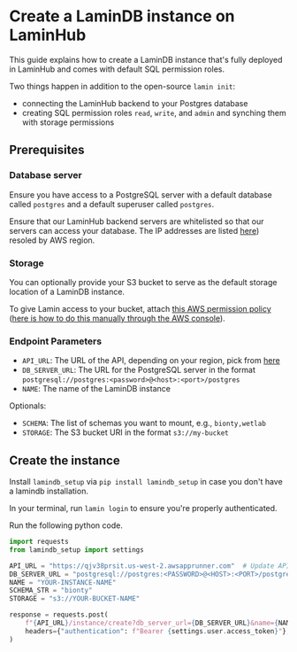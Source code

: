 # Create a LaminDB instance on LaminHub

This guide explains how to create a LaminDB instance that's fully deployed in LaminHub and comes with default SQL permission roles.

Two things happen in addition to the open-source `lamin init`:

- connecting the LaminHub backend to your Postgres database
- creating SQL permission roles `read`, `write`, and `admin` and synching them with storage permissions

## Prerequisites

### Database server

Ensure you have access to a PostgreSQL server with a default database called `postgres` and a default superuser called `postgres`.

Ensure that our LaminHub backend servers are whitelisted so that our servers can access your database. The IP addresses are listed [here](service-endpoints.md)) resoled by AWS region.

### Storage

You can optionally provide your S3 bucket to serve as the default storage location of a LaminDB instance.

To give Lamin access to your bucket, attach [this AWS permission policy](bucket-policy.md) ([here is how to do this manually through the AWS console](https://docs.aws.amazon.com/AmazonS3/latest/userguide/add-bucket-policy.html)).

### Endpoint Parameters

- `API_URL`: The URL of the API, depending on your region, pick from [here](service-endpoints.md)
- `DB_SERVER_URL`: The URL for the PostgreSQL server in the format `postgresql://postgres:<password>@<host>:<port>/postgres`
- `NAME`: The name of the LaminDB instance

Optionals:
- `SCHEMA`: The list of schemas you want to mount, e.g., `bionty,wetlab`
- `STORAGE`: The S3 bucket URI in the format `s3://my-bucket`

## Create the instance

Install `lamindb_setup` via `pip install lamindb_setup` in case you don't have a lamindb installation.

In your terminal, run `lamin login` to ensure you're properly authenticated.

Run the following python code.

```python
import requests
from lamindb_setup import settings

API_URL = "https://qjv38prsit.us-west-2.awsapprunner.com"  # Update API_URL according to the region where you to deploy.
DB_SERVER_URL = "postgresql://postgres:<PASSWORD>@<HOST>:<PORT>/postgres"
NAME = "YOUR-INSTANCE-NAME"
SCHEMA_STR = "bionty"
STORAGE = "s3://YOUR-BUCKET-NAME"

response = requests.post(
    f"{API_URL}/instance/create?db_server_url={DB_SERVER_URL}&name={NAME}&schema_str={SCHEMA_STR}&storage={STORAGE}",
    headers={"authentication": f"Bearer {settings.user.access_token}"},
)
```
